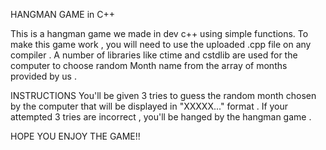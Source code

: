 HANGMAN GAME in C++

This is a hangman game we made in dev c++ using simple functions. To make this game work , you will need to use the uploaded .cpp file on any compiler . A number of libraries like ctime and cstdlib are used for the computer to choose random Month name from the array of months provided by us .

INSTRUCTIONS
You'll be given 3 tries to guess the random month chosen by the computer that will be displayed in "XXXXX..." format . If your attempted 3 tries are incorrect , you'll be hanged by the hangman game .

HOPE YOU ENJOY THE GAME!!

